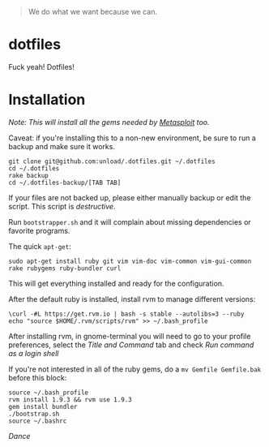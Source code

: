 > We do what we want because we can.

# dotfiles

Fuck yeah! Dotfiles!

# Installation

*Note: This will install all the gems needed by [Metasploit](https://github.com/rapid7/metasploit-framework/) too.*

Caveat: if you're installing this to a non-new environment, be sure to run a backup and make sure it works.

    git clone git@github.com:unload/.dotfiles.git ~/.dotfiles
    cd ~/.dotfiles
    rake backup
    cd ~/.dotfiles-backup/[TAB TAB]

If your files are not backed up, please either manually backup or edit the script. This script is _*destructive*_.

Run `bootstrapper.sh` and it will complain about missing dependencies or favorite programs.

The quick `apt-get`:

`sudo apt-get install ruby git vim vim-doc vim-common vim-gui-common rake rubygems ruby-bundler curl`

This will get everything installed and ready for the configuration.

After the default ruby is installed, install rvm to manage different versions:

```
\curl -#L https://get.rvm.io | bash -s stable --autolibs=3 --ruby
echo "source $HOME/.rvm/scripts/rvm" >> ~/.bash_profile
```

After installing rvm, in gnome-terminal you will need to go to your profile preferences, select the *Title and Command* tab and check *Run command as a login shell*

If you're not interested in all of the ruby gems, do a `mv Gemfile Gemfile.bak` before this block:

```
source ~/.bash_profile
rvm install 1.9.3 && rvm use 1.9.3
gem install bundler
./bootstrap.sh
source ~/.bashrc
```

_Dance_
